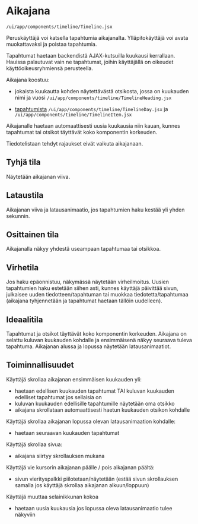 # Aikajana

`/ui/app/components/timeline/Timeline.jsx`

Peruskäyttäjä voi katsella tapahtumia aikajanalta. Ylläpitokäyttäjä voi avata 
muokattavaksi ja poistaa tapahtumia.

Tapahtumat haetaan backendistä AJAX-kutsuilla kuukausi kerrallaan. 
Hauissa palautuvat vain ne tapahtumat, joihin käyttäjällä on oikeudet 
käyttöoikeusryhmiensä perusteella.

Aikajana koostuu:
- jokaista kuukautta kohden näytettävästä otsikosta, jossa on kuukauden nimi ja vuosi
`/ui/app/components/timeline/TimelineHeading.jsx`

- [tapahtumista](aikajanan-tapahtuma.md)
`/ui/app/components/timeline/TimelineDay.jsx` ja
`/ui/app/components/timeline/TimelineItem.jsx`

Aikajanalle haetaan automaattisesti uusia kuukausia niin kauan, kunnes tapahtumat tai 
otsikot täyttävät koko komponentin korkeuden.

Tiedotelistaan tehdyt rajaukset eivät vaikuta aikajanaan.
 
## Tyhjä tila

Näytetään aikajanan viiva.

## Lataustila

Aikajanan viiva ja latausanimaatio, jos tapahtumien haku kestää yli yhden sekunnin.

## Osittainen tila

Aikajanalla näkyy yhdestä useampaan tapahtumaa tai otsikkoa.

## Virhetila

Jos haku epäonnistuu, näkymässä näytetään virheilmoitus. Uusien tapahtumien
haku estetään siihen asti, kunnes käyttäjä päivittää sivun, julkaisee uuden 
tiedotteen/tapahtuman tai muokkaa tiedotetta/tapahtumaa (aikajana tyhjennetään ja
tapahtumat haetaan tällöin uudelleen).

## Ideaalitila

Tapahtumat ja otsikot täyttävät koko komponentin korkeuden. Aikajana on selattu kuluvan 
kuukauden kohdalle ja ensimmäisenä näkyy seuraava tuleva tapahtuma.
Aikajanan alussa ja lopussa näytetään latausanimaatiot.
 
## Toiminnallisuudet

Käyttäjä skrollaa aikajanan ensimmäisen kuukauden yli:
- haetaan edellisen kuukauden tapahtumat TAI kuluvan kuukauden edelliset tapahtumat
jos sellaisia on
- kuluvan kuukauden edellisille tapahtumille näytetään oma otsikko
- aikajana skrollataan automaattisesti haetun kuukauden otsikon kohdalle

Käyttäjä skrollaa aikajanan lopussa olevan latausanimaation kohdalle:
- haetaan seuraavan kuukauden tapahtumat

Käyttäjä skrollaa sivua:
- aikajana siirtyy skrollauksen mukana

Käyttäjä vie kursorin aikajanan päälle / pois aikajanan päältä:
- sivun vierityspalkki piilotetaan/näytetään (estää sivun skrollauksen samalla 
jos käyttäjä skrollaa aikajanan alkuun/loppuun)

Käyttäjä muuttaa selainikkunan kokoa
- haetaan uusia kuukausia jos lopussa oleva latausanimaatio tulee näkyviin

